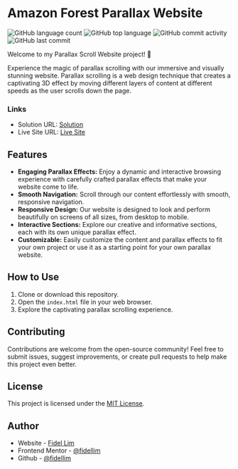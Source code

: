 # Amazon Forest Parallax Website

![GitHub language count](https://img.shields.io/github/languages/count/fidellim/Amazon-Forest-Parallax)
![GitHub top language](https://img.shields.io/github/languages/top/fidellim/Amazon-Forest-Parallax)
![GitHub commit activity](https://img.shields.io/github/commit-activity/w/fidellim/Amazon-Forest-Parallax)
![GitHub last commit](https://img.shields.io/github/last-commit/fidellim/Amazon-Forest-Parallax)

Welcome to my Parallax Scroll Website project! 🌟

Experience the magic of parallax scrolling with our immersive and visually stunning website. Parallax scrolling is a web design technique that creates a captivating 3D effect by moving different layers of content at different speeds as the user scrolls down the page.

### Links

- Solution URL: [Solution](https://github.com/fidellim/Amazon-Forest-Parallax)
- Live Site URL: [Live Site](https://result-summary-component-fem-fidellim.netlify.app/)

## Features

- **Engaging Parallax Effects:** Enjoy a dynamic and interactive browsing experience with carefully crafted parallax effects that make your website come to life.
- **Smooth Navigation:** Scroll through our content effortlessly with smooth, responsive navigation.
- **Responsive Design:** Our website is designed to look and perform beautifully on screens of all sizes, from desktop to mobile.
- **Interactive Sections:** Explore our creative and informative sections, each with its own unique parallax effect.
- **Customizable:** Easily customize the content and parallax effects to fit your own project or use it as a starting point for your own parallax website.

## How to Use

1. Clone or download this repository.
2. Open the `index.html` file in your web browser.
3. Explore the captivating parallax scrolling experience.

## Contributing

Contributions are welcome from the open-source community! Feel free to submit issues, suggest improvements, or create pull requests to help make this project even better.

## License

This project is licensed under the [MIT License](LICENSE).

## Author

- Website - [Fidel Lim](https://fidellim-portfolio.netlify.app/)
- Frontend Mentor - [@fidellim](https://www.frontendmentor.io/profile/fidellim)
- Github - [@fidellim](https://github.com/fidellim)